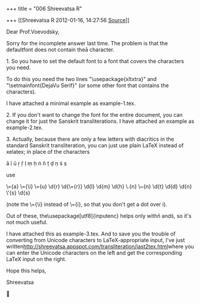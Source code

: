 +++
title = "006 Shreevatsa R"

+++
[[Shreevatsa R	2012-01-16, 14:27:56 [Source](https://groups.google.com/g/samskrita/c/ujcVw9y0T2M)]]



Dear Prof.Voevodsky,

  

Sorry for the incomplete answer last time. The problem is that the defaultfont does not contain theā character.

  

1\. So you have to set the default font to a font that covers the characters you need.

To do this you need the two lines "\\usepackage{xltxtra}" and "\\setmainfont{DejaVu Serif}" (or some other font that contains the characters).

I have attached a minimal example as example-1.tex.

  

2\. If you don't want to change the font for the entire document, you can change it for just the Sanskrit transliterations. I have attached an example as example-2.tex.

  

3\. Actually, because there are only a few letters with diacritics in the standard Sanskrit transliteration, you can just use plain LaTeX instead of xelatex; in place of the characters

  

ā ī ū ṛ ṝ ḷ ṃ ḥ ṅ ñ ṭ ḍ ṇ ś ṣ

  

use

  

\\={a} \\={\\i} \\={u} \\d{r} \\d{\\={r}} \\d{l} \\d{m} \\d{h} \\.{n} \\\~{n} \\d{t} \\d{d} \\d{n} \\'{s} \\d{s}

  

(note the \\={\\i} instead of \\={i}, so that you don't get a dot over i).

  

Out of these, the\\usepackage\[utf8\]{inputenc} helps only withñ andś, so it's not much useful.

  

I have attached this as example-3.tex. And to save you the trouble of converting from Unicode characters to LaTeX-appropriate input, I've just written<http://shreevatsa.appspot.com/transliteration/iast2tex.html>where you can enter the Unicode characters on the left and get the corresponding LaTeX input on the right.

  

Hope this helps,

Shreevatsa



